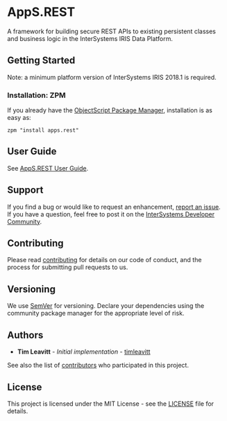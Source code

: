 # AppS.REST
A framework for building secure REST APIs to existing persistent classes and business logic in the InterSystems IRIS Data Platform.

## Getting Started
Note: a minimum platform version of InterSystems IRIS 2018.1 is required.

### Installation: ZPM

If you already have the [ObjectScript Package Manager](https://openexchange.intersystems.com/package/ObjectScript-Package-Manager-2), installation is as easy as:
```
zpm "install apps.rest"
```

## User Guide
See [AppS.REST User Guide](docs/user-guide.md).

## Support
If you find a bug or would like to request an enhancement, [report an issue](https://github.com/intersystems/apps-rest/issues/new). If you have a question, feel free to post it on the [InterSystems Developer Community](https://community.intersystems.com/).

## Contributing
Please read [contributing](CONTRIBUTING.md) for details on our code of conduct, and the process for submitting pull requests to us.

## Versioning
We use [SemVer](http://semver.org/) for versioning. Declare your dependencies using the community package manager for the appropriate level of risk.

## Authors
* **Tim Leavitt** - *Initial implementation* - [timleavitt](http://github.com/timleavitt)

See also the list of [contributors](contributors) who participated in this project.

## License
This project is licensed under the MIT License - see the [LICENSE](LICENSE) file for details.
